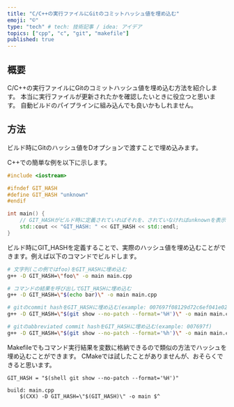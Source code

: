 ```yaml
---
title: "C/C++の実行ファイルにGitのコミットハッシュ値を埋め込む"
emoji: "©"
type: "tech" # tech: 技術記事 / idea: アイデア
topics: ["cpp", "c", "git", "makefile"]
published: true
---
```


## 概要
C/C++の実行ファイルにGitのコミットハッシュ値を埋め込む方法を紹介します。
本当に実行ファイルが更新されたかを確認したいときに役立つと思います。
自動ビルドのパイプラインに組み込んでも良いかもしれません。


## 方法
ビルド時にGitのハッシュ値をDオプションで渡すことで埋め込みます。

C++での簡単な例を以下に示します。

```cpp:main.cpp
#include <iostream>

#ifndef GIT_HASH
#define GIT_HASH "unknown"
#endif

int main() {
    // GIT_HASHがビルド時に定義されていればそれを、されていなければunknownを表示する
    std::cout << "GIT_HASH: " << GIT_HASH << std::endl;
}
```

ビルド時にGIT_HASHを定義することで、実際のハッシュ値を埋め込むことができます。例えば以下のコマンドでビルドします。

```bash
# 文字列(この例ではfoo)をGIT_HASHに埋め込む
g++ -D GIT_HASH=\"foo\" -o main main.cpp

# コマンドの結果を呼び出してGIT_HASHに埋め込む
g++ -D GIT_HASH=\"$(echo bar)\" -o main main.cpp

# gitのcommit hashをGIT_HASHに埋め込む(example: 007697f08129d72c6ef041e02ea4ca88715a7d5d)
g++ -D GIT_HASH=\"$(git show --no-patch --format='%H')\" -o main main.cpp

# gitのabbreviated commit hashをGIT_HASHに埋め込む(example: 007697f)
g++ -D GIT_HASH=\"$(git show --no-patch --format='%h')\" -o main main.cpp
```

Makefileでもコマンド実行結果を変数に格納できるので類似の方法でハッシュを埋め込むことができます。
CMakeでは試したことがありませんが、おそらくできると思います。

```makefile:Makefile
GIT_HASH = "$(shell git show --no-patch --format='%H')"

build: main.cpp
	$(CXX) -D GIT_HASH=\"$(GIT_HASH)\" -o main $^
```
